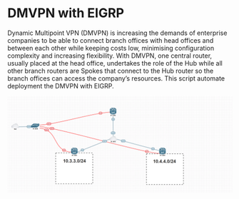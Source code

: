 # DMVPN with EIGRP

Dynamic Multipoint VPN (DMVPN) is increasing the demands of enterprise companies to be able to connect branch offices with head offices and between each other while keeping costs low, minimising configuration complexity and increasing flexibility. With DMVPN, one central router, usually placed at the head office, undertakes the role of the Hub while all other branch routers are Spokes that connect to the Hub router so the branch offices can access the company’s resources. This script automate deployment the DMVPN with EIGRP.

![topology](./topology.png)